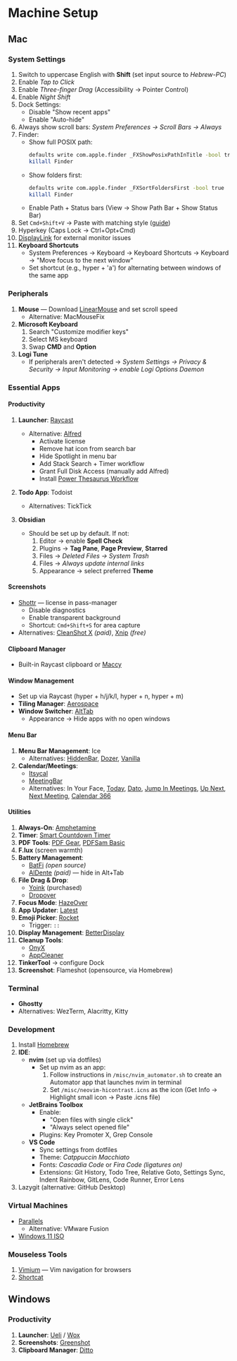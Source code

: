 # Machine Setup

## Mac

### System Settings

1. Switch to uppercase English with **Shift** (set input source to *Hebrew-PC*)
2. Enable *Tap to Click*
3. Enable *Three-finger Drag* (Accessibility → Pointer Control)
4. Enable *Night Shift*
5. Dock Settings:
   - Disable "Show recent apps"
   - Enable "Auto-hide"
6. Always show scroll bars: *System Preferences → Scroll Bars → Always*
7. Finder:
   - Show full POSIX path:
     ```bash
     defaults write com.apple.finder _FXShowPosixPathInTitle -bool true
     killall Finder
     ```
   - Show folders first:
     ```bash
     defaults write com.apple.finder _FXSortFoldersFirst -bool true
     killall Finder
     ```
   - Enable Path + Status bars (View → Show Path Bar + Show Status Bar)
8. Set `Cmd+Shift+V` → Paste with matching style ([guide](https://superuser.com/a/725127))
9. Hyperkey (Caps Lock → Ctrl+Opt+Cmd)
10. [DisplayLink](https://www.displaylink.com/downloads/macos) for external monitor issues
11. **Keyboard Shortcuts**
    - System Preferences → Keyboard → Keyboard Shortcuts → Keyboard → "Move focus to the next window"
    - Set shortcut (e.g., hyper + 'a') for alternating between windows of the same app

### Peripherals

1. **Mouse** — Download [LinearMouse](https://linearmouse.org) and set scroll speed
   - Alternative: MacMouseFix
2. **Microsoft Keyboard**
   1. Search "Customize modifier keys"
   2. Select MS keyboard
   3. Swap **CMD** and **Option**
3. **Logi Tune**
   - If peripherals aren't detected → *System Settings → Privacy & Security → Input Monitoring → enable Logi Options Daemon*

### Essential Apps

#### Productivity

1. **Launcher**: [Raycast](https://raycast.com)
   - Alternative: [Alfred](https://www.alfredapp.com/)
     - Activate license
     - Remove hat icon from search bar
     - Hide Spotlight in menu bar
     - Add Stack Search + Timer workflow
     - Grant Full Disk Access (manually add Alfred)
     - Install [Power Thesaurus Workflow](https://github.com/giovannicoppola/alfred-powerthesaurus/releases)

2. **Todo App**: Todoist 
    - Alternatives: TickTick

3. **Obsidian**
   - Should be set up by default. If not:
     1. Editor → enable **Spell Check**
     2. Plugins → **Tag Pane**, **Page Preview**, **Starred**
     3. Files → *Deleted Files → System Trash*
     4. Files → *Always update internal links*
     5. Appearance → select preferred **Theme**

#### Screenshots

- [Shottr](https://shottr.cc) — license in pass-manager
  - Disable diagnostics
  - Enable transparent background
  - Shortcut: `Cmd+Shift+S` for area capture
- Alternatives: [CleanShot X](https://cleanshot.com) *(paid)*, [Xnip](https://xnipapp.com) *(free)*

#### Clipboard Manager

- Built-in Raycast clipboard or [Maccy](https://github.com/p0deje/Maccy)

#### Window Management

- Set up via Raycast (hyper + h/j/k/l, hyper + n, hyper + m)
- **Tiling Manager**: [Aerospace](https://github.com/nikitabobko/AeroSpace)
- **Window Switcher**: [AltTab](https://alt-tab-macos.netlify.app)
   - Appearance → Hide apps with no open windows

#### Menu Bar

1. **Menu Bar Management**: Ice
   - Alternatives: [HiddenBar](https://github.com/dwarvesf/hidden), [Dozer](https://github.com/Mortennn/Dozer), [Vanilla](https://matthewpalmer.net/vanilla/)
2. **Calendar/Meetings**:
   - [Itsycal](https://www.mowglii.com/itsycal/)
   - [MeetingBar](https://meetingbar.app/)
   - Alternatives: In Your Face, [Today](https://sindresorhus.com/today), [Dato](https://sindresorhus.com/dato), [Jump In Meetings](https://apps.apple.com/app/id1506451016), [Up Next](https://upnextapp.com), [Next Meeting](https://apps.apple.com/app/id1017470484), [Calendar 366](https://nspektor.com/en/calendar366/mac)

#### Utilities

1. **Always-On**: [Amphetamine](https://apps.apple.com/app/id937984704)
2. **Timer**: [Smart Countdown Timer](https://apps.apple.com/app/id1492910143)
3. **PDF Tools**: [PDF Gear](https://www.pdfgear.com), [PDFSam Basic](https://pdfsam.org)
4. **F.lux** (screen warmth)
5. **Battery Management**:
   - [BatFi](https://files.micropixels.software/batfi/BatFi-latest.zip) *(open source)*
   - [AlDente](https://apphousekitchen.com) *(paid)* — hide in Alt+Tab
6. **File Drag & Drop**:
   - [Yoink](https://eternalstorms.at/yoink/) (purchased)
   - [Dropover](https://dropoverapp.com)
7. **Focus Mode**: [HazeOver](https://hazeover.com)
8. **App Updater**: [Latest](https://max.codes/latest)
9. **Emoji Picker**: [Rocket](https://matthewpalmer.net/rocket/)
   - Trigger: `::`
10. **Display Management**: [BetterDisplay](https://betterdisplay.pro)
12. **Cleanup Tools**:
    - [OnyX](https://www.titanium-software.fr/en/onyx.html)
    - [AppCleaner](https://freemacsoft.net/appcleaner/)
13. **TinkerTool** → configure Dock
14. **Screenshot**: Flameshot (opensource, via Homebrew)

### Terminal

- **Ghostty**
- Alternatives: WezTerm, Alacritty, Kitty

### Development

1. Install [Homebrew](https://brew.sh)
2. **IDE**:
   - **nvim** (set up via dotfiles)
     - Set up nvim as an app:
       1. Follow instructions in `/misc/nvim_automator.sh` to create an Automator app that launches nvim in terminal
       2. Set `/misc/neovim-hicontrast.icns` as the icon (Get Info → Highlight small icon → Paste .icns file)
   - **JetBrains Toolbox**
     - Enable:
       - "Open files with single click"
       - "Always select opened file"
     - Plugins: Key Promoter X, Grep Console
   - **VS Code**
     - Sync settings from dotfiles
     - Theme: *Catppuccin Macchiato*
     - Fonts: *Cascadia Code* or *Fira Code (ligatures on)*
     - Extensions: Git History, Todo Tree, Relative Goto, Settings Sync, Indent Rainbow, GitLens, Code Runner, Error Lens
3. Lazygit (alternative: GitHub Desktop)

### Virtual Machines

- [Parallels](https://www.parallels.com)
  - Alternative: VMware Fusion
- [Windows 11 ISO](https://www.microsoft.com/software-download/windows11)

### Mouseless Tools

1. [Vimium](https://vimium.github.io/) — Vim navigation for browsers
2. [Shortcat](https://shortcat.app)

## Windows

### Productivity

1. **Launcher**: [Ueli](https://ueli.app) / [Wox](https://github.com/Wox-launcher/Wox)
2. **Screenshots**: [Greenshot](https://getgreenshot.org)
3. **Clipboard Manager**: [Ditto](https://ditto-cp.sourceforge.io/)

